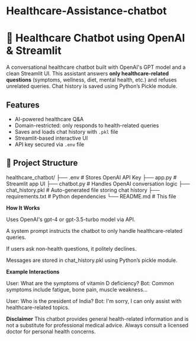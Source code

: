 # Healthcare-Assistance-chatbot
# 💬 Healthcare Chatbot using OpenAI & Streamlit

A conversational healthcare chatbot built with OpenAI's GPT model and a clean Streamlit UI. This assistant answers **only healthcare-related questions** (symptoms, wellness, diet, mental health, etc.) and refuses unrelated queries. Chat history is saved using Python’s Pickle module.

## Features

-  AI-powered healthcare Q&A
-  Domain-restricted: only responds to health-related queries
-  Saves and loads chat history with `.pkl` file
-  Streamlit-based interactive UI
-  API key secured via `.env` file

## 📁 Project Structure
healthcare_chatbot/
├── .env # Stores OpenAI API Key
├── app.py # Streamlit app UI
├── chatbot.py # Handles OpenAI conversation logic
├── chat_history.pkl # Auto-generated file storing chat history
├── requirements.txt # Python dependencies
└── README.md # This file

**How It Works**

Uses OpenAI's gpt-4 or gpt-3.5-turbo model via API.

A system prompt instructs the chatbot to only handle healthcare-related queries.

If users ask non-health questions, it politely declines.

Messages are stored in chat_history.pkl using Python’s pickle module.

**Example Interactions**

User: What are the symptoms of vitamin D deficiency?
Bot: Common symptoms include fatigue, bone pain, muscle weakness...

User: Who is the president of India?
Bot: I'm sorry, I can only assist with healthcare-related topics.

**Disclaimer**
This chatbot provides general health-related information and is not a substitute for professional medical advice. Always consult a licensed doctor for personal health concerns.

